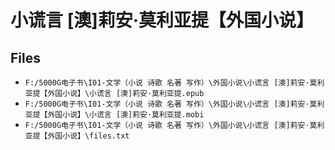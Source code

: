 # 小谎言 [澳]莉安·莫利亚提【外国小说】

## Files

- `F:/5000G电子书\I01-文学（小说 诗歌 名著 写作）\外国小说\小谎言 [澳]莉安·莫利亚提【外国小说】\小谎言 [澳]莉安·莫利亚提.epub`
- `F:/5000G电子书\I01-文学（小说 诗歌 名著 写作）\外国小说\小谎言 [澳]莉安·莫利亚提【外国小说】\小谎言 [澳]莉安·莫利亚提.mobi`
- `F:/5000G电子书\I01-文学（小说 诗歌 名著 写作）\外国小说\小谎言 [澳]莉安·莫利亚提【外国小说】\files.txt`
